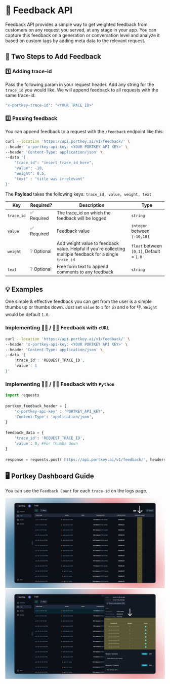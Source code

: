 # 📝 Feedback API

Feedback API provides a simple way to get weighted feedback from customers on any request you served, at any stage in your app. You can capture this feedback on a generation or conversation level and analyze it based on custom tags by adding meta data to the relevant request.


## **🔑 Two Steps to Add Feedback**

### **1️⃣ Adding trace-id**

 Pass the following param in your request header. Add any string for the `trace_id` you would like. We will append feedback to all requests with the same trace-id.

```sh
"x-portkey-trace-id": "<YOUR TRACE ID>"
```
### **2️⃣ Passing feedback**

You can append feedback to a request with the `/feedback` endpoint like this:
```sh
curl --location 'https://api.portkey.ai/v1/feedback/' \
--header 'x-portkey-api-key: <YOUR PORTKEY API KEY>' \
--header 'Content-Type: application/json' \
--data '{
    "trace_id": "insert_trace_id_here",
    "value": -10,
    "weight": 0.5,
    "text" : "title was irrelevant"
}'
```
The **Payload** takes the following keys: `trace_id, value, weight, text`


| Key | Required? | Description | Type |
|---|---|---| --- |
| `trace_id` | ✅ Required | The trace_id on which the feedback will be logged | `string` | 
| `value` | ✅ Required | Feedback value | `integer` between `[-10,10]` |
| `weight` | ❔ Optional | Add weight value to feedback value. Helpful if you're collecting multiple feedback for a single `trace_id` | `float` between `[0,1]`, Default = `1.0` |
| `text` | ❔ Optional | Free form text to append comments to any feedback | `string` | ❔ Optional |


## **💡 Examples**

One simple & effective feedback you can get from the user is a simple thumbs up or thumbs down. Just set `value` to `1` for 👍 and `0` for 👎. `Weight` would be default `1.0`.


### **Implementing 👍🏻 / 👎🏻 Feedback with `cURL`**

```sh
curl --location 'https://api.portkey.ai/v1/feedback/' \
--header 'x-portkey-api-key: <YOUR PORTKEY API KEY>' \
--header 'Content-Type: application/json' \
--data '{
    'trace_id': 'REQUEST_TRACE_ID',
    'value': 1
}'
```

### **Implementing 👍🏻 / 👎🏻 Feedback with `Python`**
```py
import requests

portkey_feedback_header = {
    'x-portkey-api-key' : 'PORTKEY_API_KEY',
    'Content-Type': 'application/json',
}

feedback_data = {
    'trace_id': 'REQUEST_TRACE_ID',
    'value': 0, #For thumbs down
}

response = requests.post('https://api.portkey.ai/v1/feedback/', headers=portkey_feedback_header, json=feedback_data)
```

## **🖥️ Portkey Dashboard Guide**

You can see the `Feedback Count` for each `trace-id` on the logs page.

![Feedback 1](./images/Feedback%201.png)
![Feedback 2](./images/Feedback%202.png)